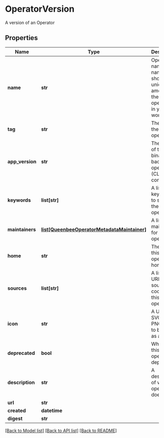 # OperatorVersion

A version of an Operator
## Properties
Name | Type | Description | Notes
------------ | ------------- | ------------- | -------------
**name** | **str** | Operator name. This name should be unique among all the operators in your workflow. | 
**tag** | **str** | The tag of the operator | 
**app_version** | **str** | The version of the app binary backing the operator (CLI tool or container) | [optional] 
**keywords** | **list[str]** | A list of keywords to search the operator by | [optional] 
**maintainers** | [**list[QueenbeeOperatorMetadataMaintainer]**](QueenbeeOperatorMetadataMaintainer.md) | A list of maintainers for the operator | [optional] 
**home** | **str** | The URL of this operator home page | [optional] 
**sources** | **list[str]** | A list of URLs to source code for this operator | [optional] 
**icon** | **str** | A URL to an SVG or PNG image to be used as an icon | [optional] 
**deprecated** | **bool** | Whether this operator is deprecated | [optional] 
**description** | **str** | A description of what this operator does | [optional] 
**url** | **str** |  | 
**created** | **datetime** |  | 
**digest** | **str** |  | 

[[Back to Model list]](../README.md#documentation-for-models) [[Back to API list]](../README.md#documentation-for-api-endpoints) [[Back to README]](../README.md)



